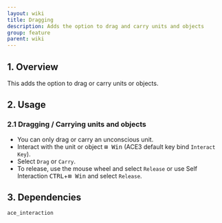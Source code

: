 ```yaml
---
layout: wiki
title: Dragging
description: Adds the option to drag and carry units and objects
group: feature
parent: wiki
---
```


## 1. Overview

This adds the option to drag or carry units or objects.

## 2. Usage

### 2.1 Dragging / Carrying units and objects
- You can only drag or carry an unconscious unit.
- Interact with the unit or object <kbd>⊞ Win</kbd> (ACE3 default key bind `Interact Key`).
- Select `Drag` or `Carry`.
- To release, use the mouse wheel and select `Release` or use Self Interaction <kbd>CTRL</kbd>+<kbd>⊞ Win</kbd> and select `Release`.

## 3. Dependencies

`ace_interaction`
